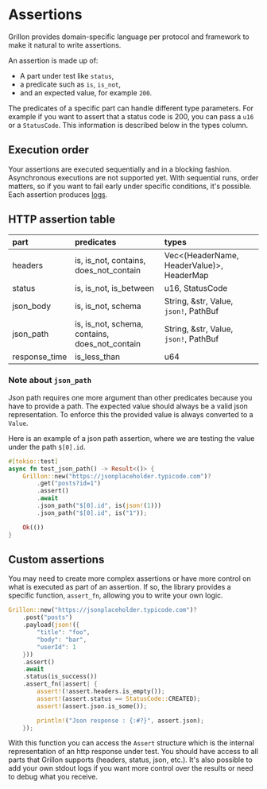 # Assertions

Grillon provides domain-specific language per protocol and framework to make it natural to write
assertions.

An assertion is made up of:

- A part under test like `status`,
- a predicate such as `is`, `is_not`,
- and an expected value, for example `200`.

The predicates of a specific part can handle different type parameters. For example if you want to
assert that a status code is 200, you can pass a `u16` or a `StatusCode`. This information is
described below in the types column.

## Execution order

Your assertions are executed sequentially and in a blocking fashion. Asynchronous executions are not
supported yet. With sequential runs, order matters, so if you want to fail early under specific
conditions, it's possible. Each assertion produces [logs](../logs.md).

## HTTP assertion table

| part        | predicates                                   | types                                   |
|:------------|:---------------------------------------------|:----------------------------------------|
|headers      |is, is_not, contains, does_not_contain        |Vec<(HeaderName, HeaderValue)>, HeaderMap|
|status       |is, is_not, is_between                        |u16, StatusCode                          |
|json_body    |is, is_not, schema                            |String, &str, Value, `json!`, PathBuf    |
|json_path    |is, is_not, schema, contains, does_not_contain|String, &str, Value, `json!`, PathBuf    |
|response_time|is_less_than                                  |u64                                      |

### Note about `json_path`

Json path requires one more argument than other predicates because you have to provide a path. The
expected value should always be a valid json representation. To enforce this the provided value is always converted to
a `Value`.

Here is an example of a json path assertion, where we are testing the value under the path `$[0].id`.

```rust
#[tokio::test]
async fn test_json_path() -> Result<()> {
    Grillon::new("https://jsonplaceholder.typicode.com")?
        .get("posts?id=1")
        .assert()
        .await
        .json_path("$[0].id", is(json!(1)))
        .json_path("$[0].id", is("1"));

    Ok(())
}
```

## Custom assertions

You may need to create more complex assertions or have more control on what is executed as part
of an assertion. If so, the library provides a specific function, `assert_fn`, allowing you to write
your own logic.

```rust
Grillon::new("https://jsonplaceholder.typicode.com")?
    .post("posts")
    .payload(json!({
        "title": "foo",
        "body": "bar",
        "userId": 1
    }))
    .assert()
    .await
    .status(is_success())
    .assert_fn(|assert| {
        assert!(!assert.headers.is_empty());
        assert!(assert.status == StatusCode::CREATED);
        assert!(assert.json.is_some());

        println!("Json response : {:#?}", assert.json);
    });
```

With this function you can access the `Assert` structure which is the internal representation of an
http response under test. You should have access to all parts that Grillon supports (headers, status, json, etc.). It's also
possible to add your own stdout logs if you want more control over the results or need to debug
what you receive.
